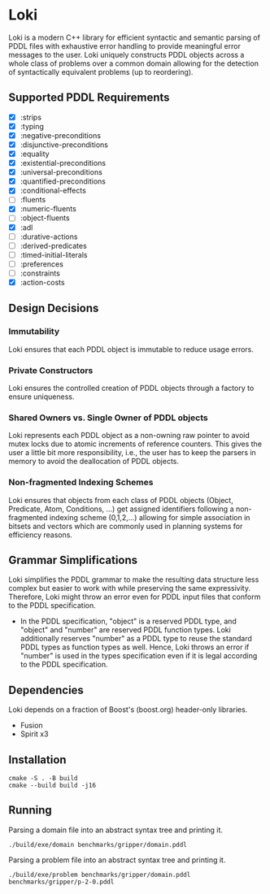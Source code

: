 # Loki

Loki is a modern C++ library for efficient syntactic and semantic parsing of PDDL files with exhaustive error handling to provide meaningful error messages to the user. Loki uniquely constructs PDDL objects across a whole class of problems over a common domain allowing for the detection of syntactically equivalent problems (up to reordering).

## Supported PDDL Requirements

- [x] :strips
- [x] :typing
- [x] :negative-preconditions
- [x] :disjunctive-preconditions
- [x] :equality
- [x] :existential-preconditions
- [x] :universal-preconditions
- [x] :quantified-preconditions
- [x] :conditional-effects
- [ ] :fluents
- [x] :numeric-fluents
- [ ] :object-fluents
- [x] :adl
- [ ] :durative-actions
- [ ] :derived-predicates
- [ ] :timed-initial-literals
- [ ] :preferences
- [ ] :constraints
- [x] :action-costs

## Design Decisions

### Immutability

Loki ensures that each PDDL object is immutable to reduce usage errors.

### Private Constructors

Loki ensures the controlled creation of PDDL objects through a factory to ensure uniqueness.

### Shared Owners vs. Single Owner of PDDL objects

Loki represents each PDDL object as a non-owning raw pointer to avoid mutex locks due to atomic increments of reference counters. This gives the user a little bit more responsibility, i.e., the user has to keep the parsers in memory to avoid the deallocation of PDDL objects.

### Non-fragmented Indexing Schemes

Loki ensures that objects from each class of PDDL objects (Object, Predicate, Atom, Conditions, ...) get assigned identifiers following a non-fragmented indexing scheme (0,1,2,...) allowing for simple association in bitsets and vectors which are commonly used in planning systems for efficiency reasons.

## Grammar Simplifications

Loki simplifies the PDDL grammar to make the resulting data structure less complex but easier to work with while preserving the same expressivity. Therefore, Loki might throw an error even for PDDL input files that conform to the PDDL specification.

- In the PDDL specification, "object" is a reserved PDDL type, and "object" and "number" are reserved PDDL function types. Loki additionally reserves "number" as a PDDL type to reuse the standard PDDL types as function types as well. Hence, Loki throws an error if "number" is used in the types specification even if it is legal according to the PDDL specification.


## Dependencies

Loki depends on a fraction of Boost's (boost.org) header-only libraries.

- Fusion
- Spirit x3


## Installation

```console
cmake -S . -B build
cmake --build build -j16
```


## Running

Parsing a domain file into an abstract syntax tree and printing it.

```console
./build/exe/domain benchmarks/gripper/domain.pddl
```

Parsing a problem file into an abstract syntax tree and printing it.

```console
./build/exe/problem benchmarks/gripper/domain.pddl benchmarks/gripper/p-2-0.pddl
```
